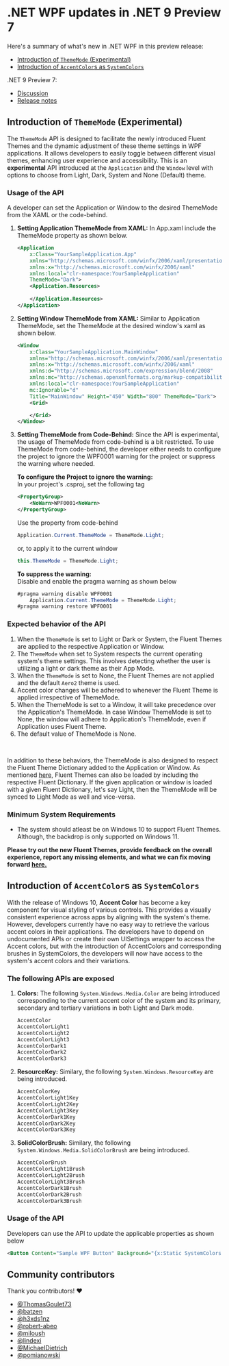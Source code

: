 # .NET WPF updates in .NET 9 Preview 7

Here's a summary of what's new in .NET WPF in this preview release:

* [Introduction of `ThemeMode` (Experimental)](#introduction-of-thememode-experimental)
* [Introduction of `AccentColor`s as `SystemColors`](#introduction-of-accentcolors-as-systemcolors)

.NET 9 Preview 7:
* [Discussion](https://aka.ms/dotnet/9/preview7)
* [Release notes](README.md)

## Introduction of `ThemeMode` (Experimental)
The `ThemeMode` API is designed to facilitate the newly introduced Fluent Themes and the dynamic adjustment of these theme settings in WPF applications. It allows developers to easily toggle between different visual themes, enhancing user experience and accessibility. This is an **experimental** API introduced at the `Application` and the `Window` level with options to choose from Light, Dark, System and None (Default) theme.

### Usage of the API
A developer can set the Application or Window to the desired ThemeMode from the XAML or the code-behind.
1. **Setting Application ThemeMode from XAML:** 
    In App.xaml include the ThemeMode property as shown below.
    ```xml
    <Application 
        x:Class="YourSampleApplication.App"
        xmlns="http://schemas.microsoft.com/winfx/2006/xaml/presentation"
        xmlns:x="http://schemas.microsoft.com/winfx/2006/xaml"
        xmlns:local="clr-namespace:YourSampleApplication"
        ThemeMode="Dark">
        <Application.Resources>
        
        </Application.Resources>
    </Application>
    ```

2. **Setting Window ThemeMode from XAML:**
    Similar to Application ThemeMode, set the ThemeMode at the desired window's xaml as shown below.
    ```xml
    <Window
        x:Class="YourSampleApplication.MainWindow"
        xmlns="http://schemas.microsoft.com/winfx/2006/xaml/presentation"
        xmlns:x="http://schemas.microsoft.com/winfx/2006/xaml"
        xmlns:d="http://schemas.microsoft.com/expression/blend/2008"
        xmlns:mc="http://schemas.openxmlformats.org/markup-compatibility/2006"
        xmlns:local="clr-namespace:YourSampleApplication"
        mc:Ignorable="d"
        Title="MainWindow" Height="450" Width="800" ThemeMode="Dark">
        <Grid>
    
        </Grid>
    </Window>
    ```

3. **Setting ThemeMode from Code-Behind:**
    Since the API is experimental, the usage of ThemeMode from code-behind is a bit restricted. To use ThemeMode from code-behind, the developer either needs to configure
    the project to ignore the WPF0001 warning for the project or suppress the warning where needed.

    **To configure the Project to ignore the warning:** <br />
    In your project's .csproj, set the following tag
    ```xml
    <PropertyGroup>
        <NoWarn>WPF0001<NoWarn>
    </PropertyGroup>
    ```
    
    Use the property from code-behind
    ```cs
    Application.Current.ThemeMode = ThemeMode.Light;
    ```
    
    or, to apply it to the current window
    ```cs
    this.ThemeMode = ThemeMode.Light;
    ```
    
    
    **To suppress the warning:** <br />
    Disable and enable the pragma warning as shown below
    ```cs
    #pragma warning disable WPF0001
        Application.Current.ThemeMode = ThemeMode.Light;
    #pragma warning restore WPF0001
    ```

### Expected behavior of the API
1. When the `ThemeMode` is set to Light or Dark or System, the Fluent Themes are applied to the respective Application or Window.
2. The `ThemeMode` when set to System respects the current operating system's theme settings. This involves detecting whether the user is utilizing a light or dark theme as their App Mode.
3. When the `ThemeMode` is set to None, the Fluent Themes are not applied and the default `Aero2` theme is used.
4. Accent color changes will be adhered to whenever the Fluent Theme is applied irrespective of ThemeMode.
5. When the ThemeMode is set to a Window, it will take precedence over the Application's ThemeMode. In case Window ThemeMode is set to None, the window will adhere to Application's ThemeMode, even if Application uses Fluent Theme.
6. The default value of ThemeMode is None.

<br />

In addition to these behaviors, the ThemeMode is also designed to respect the Fluent Theme Dictionary added to the Application or Window. As mentioned [here](https://github.com/dotnet/core/blob/main/release-notes/9.0/preview/preview4/wpf.md), Fluent Themes can also be loaded by including the respective Fluent Dictionary. If the given application or window is loaded with a given Fluent Dictionary, let's say Light, then the ThemeMode will be synced to Light Mode as well and vice-versa.

### Minimum System Requirements
- The system should atleast be on Windows 10 to support Fluent Themes. Although, the backdrop is only supported on Windows 11.

**Please try out the new Fluent Themes, provide feedback on the overall experience, report any missing elements, and what we can fix moving forward [here.](https://github.com/dotnet/wpf/issues/new/choose)**

## Introduction of `AccentColor`s as `SystemColors`
With the release of Windows 10, **Accent Color** has become a key component for visual styling of various controls. This provides a visually consistent experience across apps by aligning with the system's theme. However, developers currently have no easy way to retrieve the various accent colors in their applications. The developers have to depend on undocumented APIs or create their own UISettings wrapper to access the Accent colors, but with the introduction of AccentColors and corresponding brushes in SystemColors, the developers will now have access to the system's accent colors and their variations.

### The following APIs are exposed
1. **Colors:** The following `System.Windows.Media.Color` are being introduced corresponding to the current accent color of the system and its primary, secondary and tertiary variations in both Light and Dark mode.
    ```cs
    AccentColor
    AccentColorLight1
    AccentColorLight2
    AccentColorLight3
    AccentColorDark1
    AccentColorDark2
    AccentColorDark3
    ```

2. **ResourceKey:** Similary, the following `System.Windows.ResourceKey` are being introduced.
    ```cs
    AccentColorKey
    AccentColorLight1Key
    AccentColorLight2Key
    AccentColorLight3Key
    AccentColorDark1Key
    AccentColorDark2Key
    AccentColorDark3Key
    ```

3. **SolidColorBrush:** Similary, the following `System.Windows.Media.SolidColorBrush` are being introduced.
    ```cs
    AccentColorBrush
    AccentColorLight1Brush
    AccentColorLight2Brush
    AccentColorLight3Brush
    AccentColorDark1Brush
    AccentColorDark2Brush
    AccentColorDark3Brush
    ```

### Usage of the API
Developers can use the API to update the applicable properties as shown below
```xml
<Button Content="Sample WPF Button" Background="{x:Static SystemColors.AccentColorBrush}" />
```

## Community contributors

Thank you contributors! ❤️

- [@ThomasGoulet73](https://github.com/ThomasGoulet73)
- [@batzen](https://github.com/batzen)
- [@h3xds1nz](https://github.com/h3xds1nz)
- [@robert-abeo](https://github.com/robert-abeo)
- [@miloush](https://github.com/miloush)
- [@lindexi](https://github.com/lindexi)
- [@MichaeIDietrich](https://github.com/MichaeIDietrich)
- [@pomianowski](https://github.com/pomianowski)